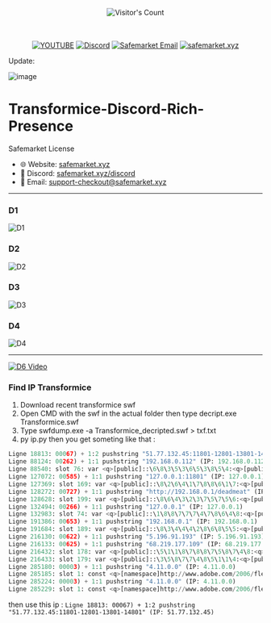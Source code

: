 <br/><br/>
<div align="center"> 
  <img src="https://profile-counter.glitch.me/Zhodisov/count.svg" alt="Visitor's Count" />
</div>
<br/><br/>

<div align="center">
  
[![YOUTUBE](https://img.shields.io/badge/Youtube-fc0000?style=for-the-badge&logo=YOUTUBE&logoColor=white)](https://www.youtube.com/@Jodis974)
[![Discord](https://img.shields.io/badge/Discord-6a85b9?style=for-the-badge&logo=discord&logoColor=white)](https://safemarket.xyz/discord)
[![Safemarket Email](https://img.shields.io/badge/safemarket_email-333333?style=for-the-badge&logo=gmail&logoColor=red)](mailto:support-checkout@safemarket.xyz)
[![safemarket.xyz](https://img.shields.io/badge/safemarket.xyz-0077B5?style=for-the-badge&logo=internet&logoColor=white)](https://safemarket.xyz/)

</div>





Update: 

![image](https://github.com/user-attachments/assets/17c53621-08b8-4c30-95e6-a2c444d91d7f)















# Transformice-Discord-Rich-Presence
Safemarket License

- 🌐 Website: [safemarket.xyz](https://safemarket.xyz)
- 💬 Discord: [safemarket.xyz/discord](https://safemarket.xyz/discord)
- 📧 Email: support-checkout@safemarket.xyz

---


### D1
![D1](d1.png)

### D2
![D2](D2.png)

### D3
![D3](D3.png)

### D4
![D4](D4.png)

---

[![D6 Video](D6.png)](https://github.com/Jodis974/Transformice-Discord-Rich-Presence/assets/132891555/f9b7ca6b-dea6-42d0-ad38-6af2d5dc2c6c)





### Find IP Transformice

1. Download recent transformice swf
2. Open CMD with the swf in the actual folder then type decript.exe Transformice.swf
3. Type swfdump.exe -a Transformice_decripted.swf > txf.txt
4. py ip.py then you get someting like that : 
```python
Ligne 18813: 00067) + 1:2 pushstring "51.77.132.45:11801-12801-13801-14801" (IP: 51.77.132.45)
Ligne 88124: 00262) + 1:1 pushstring "192.168.0.112" (IP: 192.168.0.112)
Ligne 88540: slot 76: var <q>[public]::\6\8\3\5\3\6\5\3\8\5\4:<q>[public]::String = 192.168.0.112 (IP: 192.168.0.112)
Ligne 127072: 00585) + 1:1 pushstring "127.0.0.1:11801" (IP: 127.0.0.1)
Ligne 127369: slot 169: var <q>[public]::\8\2\6\4\1\7\8\8\6\1\7:<q>[public]::String = 127.0.0.1:11801 (IP: 127.0.0.1)
Ligne 128272: 00727) + 1:1 pushstring "http://192.168.0.1/deadmeat" (IP: 192.168.0.1)
Ligne 128628: slot 199: var <q>[public]::\8\6\4\3\2\3\7\5\7\5\6:<q>[public]::String = http://192.168.0.1/deadmeat (IP: 192.168.0.1)
Ligne 132494: 00266) + 1:1 pushstring "127.0.0.1" (IP: 127.0.0.1)
Ligne 132983: slot 74: var <q>[public]::\1\8\8\7\7\7\4\7\8\6\4\8:<q>[public]::String = 127.0.0.1 (IP: 127.0.0.1)
Ligne 191386: 00653) + 1:1 pushstring "192.168.0.1" (IP: 192.168.0.1)
Ligne 191684: slot 189: var <q>[public]::\8\3\4\4\4\2\8\6\8\5\5:<q>[public]::String = 192.168.0.1 (IP: 192.168.0.1)
Ligne 216130: 00622) + 1:1 pushstring "5.196.91.193" (IP: 5.196.91.193)
Ligne 216133: 00625) + 1:1 pushstring "68.219.177.109" (IP: 68.219.177.109)
Ligne 216432: slot 178: var <q>[public]::\5\1\1\8\7\8\8\7\5\8\7\4\8:<q>[public]::String = 5.196.91.193 (IP: 5.196.91.193)
Ligne 216433: slot 179: var <q>[public]::\3\5\8\7\7\4\8\5\1\1\4:<q>[public]::String = 68.219.177.109 (IP: 68.219.177.109)
Ligne 285180: 00003) + 1:1 pushstring "4.11.0.0" (IP: 4.11.0.0)
Ligne 285185: slot 1: const <q>[namespace]http://www.adobe.com/2006/flex/mx/internal::VERSION:<q>[public]::String = 4.11.0.0 (IP: 4.11.0.0)
Ligne 285224: 00003) + 1:1 pushstring "4.11.0.0" (IP: 4.11.0.0)
Ligne 285229: slot 1: const <q>[namespace]http://www.adobe.com/2006/flex/mx/internal::VERSION:<q>[public]::String = 4.11.0.0 (IP: 4.11.0.0)
```

then use this ip : ```Ligne 18813: 00067) + 1:2 pushstring "51.77.132.45:11801-12801-13801-14801" (IP: 51.77.132.45)```
